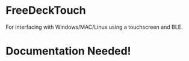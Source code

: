 # FreeDeckTouch
 For interfacing with Windows/MAC/Linux using a touchscreen and BLE.

# Documentation Needed!
